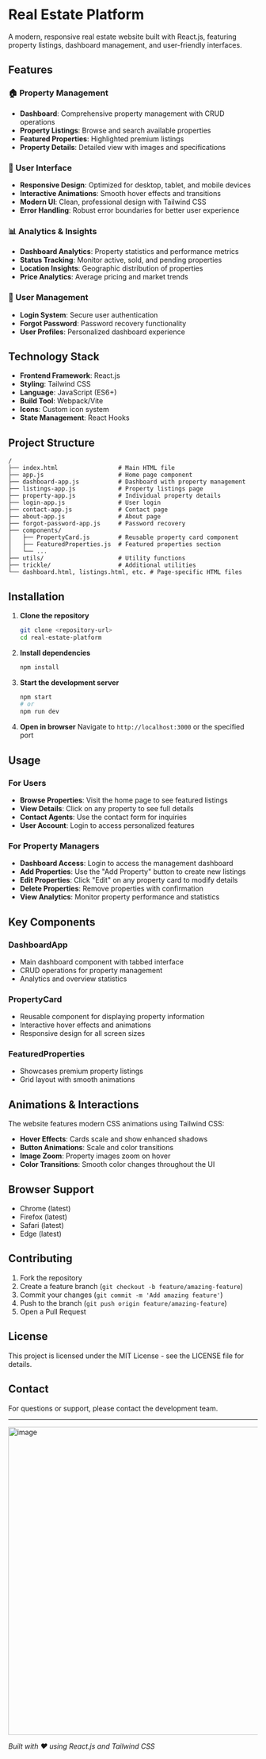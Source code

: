 # Real Estate Platform

A modern, responsive real estate website built with React.js, featuring property listings, dashboard management, and user-friendly interfaces.

## Features

### 🏠 Property Management
- **Dashboard**: Comprehensive property management with CRUD operations
- **Property Listings**: Browse and search available properties
- **Featured Properties**: Highlighted premium listings
- **Property Details**: Detailed view with images and specifications

### 👤 User Interface
- **Responsive Design**: Optimized for desktop, tablet, and mobile devices
- **Interactive Animations**: Smooth hover effects and transitions
- **Modern UI**: Clean, professional design with Tailwind CSS
- **Error Handling**: Robust error boundaries for better user experience

### 📊 Analytics & Insights
- **Dashboard Analytics**: Property statistics and performance metrics
- **Status Tracking**: Monitor active, sold, and pending properties
- **Location Insights**: Geographic distribution of properties
- **Price Analytics**: Average pricing and market trends

### 🔐 User Management
- **Login System**: Secure user authentication
- **Forgot Password**: Password recovery functionality
- **User Profiles**: Personalized dashboard experience

## Technology Stack

- **Frontend Framework**: React.js
- **Styling**: Tailwind CSS
- **Language**: JavaScript (ES6+)
- **Build Tool**: Webpack/Vite
- **Icons**: Custom icon system
- **State Management**: React Hooks

## Project Structure

```
/
├── index.html                 # Main HTML file
├── app.js                     # Home page component
├── dashboard-app.js           # Dashboard with property management
├── listings-app.js            # Property listings page
├── property-app.js            # Individual property details
├── login-app.js               # User login
├── contact-app.js             # Contact page
├── about-app.js               # About page
├── forgot-password-app.js     # Password recovery
├── components/
│   ├── PropertyCard.js        # Reusable property card component
│   ├── FeaturedProperties.js  # Featured properties section
│   └── ...
├── utils/                     # Utility functions
├── trickle/                   # Additional utilities
└── dashboard.html, listings.html, etc. # Page-specific HTML files
```

## Installation

1. **Clone the repository**
   ```bash
   git clone <repository-url>
   cd real-estate-platform
   ```

2. **Install dependencies**
   ```bash
   npm install
   ```

3. **Start the development server**
   ```bash
   npm start
   # or
   npm run dev
   ```

4. **Open in browser**
   Navigate to `http://localhost:3000` or the specified port

## Usage

### For Users
- **Browse Properties**: Visit the home page to see featured listings
- **View Details**: Click on any property to see full details
- **Contact Agents**: Use the contact form for inquiries
- **User Account**: Login to access personalized features

### For Property Managers
- **Dashboard Access**: Login to access the management dashboard
- **Add Properties**: Use the "Add Property" button to create new listings
- **Edit Properties**: Click "Edit" on any property card to modify details
- **Delete Properties**: Remove properties with confirmation
- **View Analytics**: Monitor property performance and statistics

## Key Components

### DashboardApp
- Main dashboard component with tabbed interface
- CRUD operations for property management
- Analytics and overview statistics

### PropertyCard
- Reusable component for displaying property information
- Interactive hover effects and animations
- Responsive design for all screen sizes

### FeaturedProperties
- Showcases premium property listings
- Grid layout with smooth animations

## Animations & Interactions

The website features modern CSS animations using Tailwind CSS:
- **Hover Effects**: Cards scale and show enhanced shadows
- **Button Animations**: Scale and color transitions
- **Image Zoom**: Property images zoom on hover
- **Color Transitions**: Smooth color changes throughout the UI

## Browser Support

- Chrome (latest)
- Firefox (latest)
- Safari (latest)
- Edge (latest)

## Contributing

1. Fork the repository
2. Create a feature branch (`git checkout -b feature/amazing-feature`)
3. Commit your changes (`git commit -m 'Add amazing feature'`)
4. Push to the branch (`git push origin feature/amazing-feature`)
5. Open a Pull Request

## License

This project is licensed under the MIT License - see the LICENSE file for details.

## Contact

For questions or support, please contact the development team.

---
<img width="1336" height="621" alt="image" src="https://github.com/user-attachments/assets/24812958-6efd-414a-a7c4-be89cbbac33b" />


*Built with ❤️ using React.js and Tailwind CSS*
